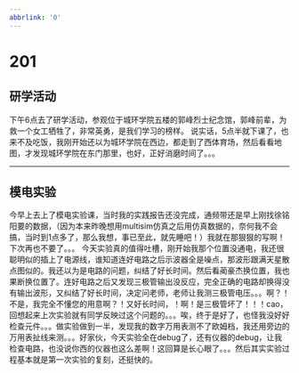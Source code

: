 ```yaml
---
abbrlink: '0'
---
```

# 201

## 研学活动

下午6点去了研学活动，参观位于城环学院五楼的郭峰烈士纪念馆，郭峰前辈，为救一个女工牺牲了，非常英勇，是我们学习的榜样。
说实话，5点半就下课了，也来不及吃饭，我刚开始还以为城环学院在西边，都走到了西体育场，然后看看地图，才发现城环学院在东门那里，也好，正好消磨时间了。。。
***

## 模电实验

今早上去上了模电实验课，当时我的实践报告还没完成，通频带还是早上刚找徐铭阳要的数据，（因为本来昨晚想用multisim仿真之后用仿真数据的，奈何我不会搞，当时到1点多了，那么我想，事已至此，就先睡吧！）我就在那狠狠的写啊！下次再也不要了。。。
今天实验真的值得吐槽，刚开始我那个位置没通电，我还很聪明似的插上了电源线，谁知道连好电路之后示波器全是噪点，那波形跟满天星散点图似的。我还以为是电路的问题，纠结了好长时间。然后看蔺豪杰换位置，我也果断换位置了。连好电路之后又发现三极管输出没反应，完全正确的电路却换得没有输出波形，又纠结了好长时间，决定问老师，老师让我测三极管电压。。。啊？！不是，我完全不懂您的用意啊？！又好长时间，！啊！是三极管坏了！！！cao，回想起来上次实验就有同学反映过这个问题的。。。唉，终于是好了，也怪我没好好检查元件。。。做实验做到一半，发现我的数字万用表测不了欧姆档，我还用旁边的万用表扯线来测。。。好家伙，今天实验全在debug了，还有仪器的debug，让我检查电路，也没说你西的仪器也这么差啊！这回算是长心眼了。。。然后其实实验过程基本就是第一次实验的复刻，还挺快的。
